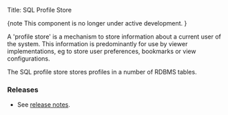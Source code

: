 Title: SQL Profile Store

{note
This component is no longer under active development.
}

A 'profile store' is a mechanism to store information about a current user of the system. This information is predominantly for use by viewer implementations, eg to store user preferences, bookmarks or view configurations.

The SQL profile store stores profiles in a number of RDBMS tables.

### Releases

- See [release notes](release-notes/about.html).
